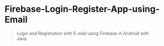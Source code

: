 # Firebase-Login-Register-App-using-Email
>Login and Registration with E-mail using Firebase in Android with Java
